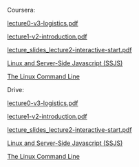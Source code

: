 Coursera:

[lecture0-v3-logistics.pdf](https://spark-public.s3.amazonaws.com/startup/lecture_slides/lecture0-v3-logistics.pdf)

[lecture1-v2-introduction.pdf](https://spark-public.s3.amazonaws.com/startup/lecture_slides/lecture1-v2-introduction.pdf)

[lecture_slides_lecture2-interactive-start.pdf](https://d396qusza40orc.cloudfront.net/startup/lecture_slides%2Flecture2-interactive-start.pdf)

[Linux and Server-Side Javascript (SSJS)](https://d396qusza40orc.cloudfront.net/startup/lecture_slides%2Flecture3-linux-ssjs-v2.pdf)

[The Linux Command Line](https://d396qusza40orc.cloudfront.net/startup/lecture_slides%2Flecture4a-linux-command-line.pdf)

Drive:

[lecture0-v3-logistics.pdf](https://docs.google.com/file/d/0B3GawKz4dDR7SXJVMmtmQW1zMTA/edit?usp=sharing)

[lecture1-v2-introduction.pdf](https://docs.google.com/file/d/0B3GawKz4dDR7Q09fRVh4R0tuYmc/edit?usp=sharing)

[lecture_slides_lecture2-interactive-start.pdf](https://docs.google.com/file/d/0B3GawKz4dDR7NHMxVjNKUVJQcnc/edit?usp=sharing)

[Linux and Server-Side Javascript (SSJS)](https://docs.google.com/file/d/0B3GawKz4dDR7UWp2Y011Qm82Tjg/edit?usp=sharing)

[The Linux Command Line](https://docs.google.com/file/d/0B3GawKz4dDR7a0lKRkVJbnNvTmc/edit?usp=sharing)
